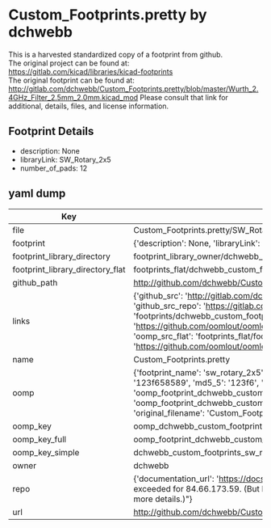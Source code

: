 # Custom_Footprints.pretty by dchwebb  
This is a harvested standardized copy of a footprint from github.  
The original project can be found at:  
https://gitlab.com/kicad/libraries/kicad-footprints  
The original footprint can be found at:
http://gitlab.com/dchwebb/Custom_Footprints.pretty/blob/master/Wurth_2.4GHz_Filter_2.5mm_2.0mm.kicad_mod
Please consult that link for additional, details, files, and license information.  
## Footprint Details
* description: None  
* libraryLink: SW_Rotary_2x5  
* number_of_pads: 12  
## yaml dump  
| Key | Value |  
| --- | --- |  
| file | Custom_Footprints.pretty/SW_Rotary_2x5.kicad_mod |  
| footprint | {'description': None, 'libraryLink': 'SW_Rotary_2x5', 'number_of_pads': 12} |  
| footprint_library_directory | footprint_library_owner/dchwebb_Custom_Footprints.pretty |  
| footprint_library_directory_flat | footprints_flat/dchwebb_custom_footprints_sw_rotary_2x5/working |  
| github_path | http://github.com/dchwebb/Custom_Footprints.pretty/blob/master/SW_Rotary_2x5.kicad_mod |  
| links | {'github_src': 'http://gitlab.com/dchwebb/Custom_Footprints.pretty/blob/master/Wurth_2.4GHz_Filter_2.5mm_2.0mm.kicad_mod', 'github_src_repo': 'https://gitlab.com/kicad/libraries/kicad-footprints', 'oomp_bot': 'footprints/dchwebb_custom_footprints_sw_rotary_2x5/working', 'oomp_bot_github': 'https://github.com/oomlout/oomlout_oomp_footprint_bot/tree/main/footprints/dchwebb_custom_footprints_sw_rotary_2x5/working', 'oomp_src_flat': 'footprints_flat/footprints_flat/dchwebb_custom_footprints_sw_rotary_2x5/working', 'oomp_src_flat_github': 'https://github.com/oomlout/oomlout_oomp_footprint_src/tree/main/footprints_flat/dchwebb_custom_footprints_sw_rotary_2x5/working'} |  
| name | Custom_Footprints.pretty |  
| oomp | {'footprint_name': 'sw_rotary_2x5', 'library_name': 'custom_footprints', 'md5': '123f65858951dd73fb1134ad088ad266', 'md5_10': '123f658589', 'md5_5': '123f6', 'md5_6': '123f65', 'oomp_key': 'oomp_dchwebb_custom_footprints_sw_rotary_2x5', 'oomp_key_extra': 'oomp_footprint_dchwebb_custom_footprints_sw_rotary_2x5', 'oomp_key_full': 'oomp_footprint_dchwebb_custom_footprints_sw_rotary_2x5_123f65', 'oomp_key_simple': 'dchwebb_custom_footprints_sw_rotary_2x5', 'original_filename': 'Custom_Footprints.pretty/SW_Rotary_2x5.kicad_mod', 'owner_name': 'dchwebb'} |  
| oomp_key | oomp_dchwebb_custom_footprints_sw_rotary_2x5 |  
| oomp_key_full | oomp_footprint_dchwebb_custom_footprints_sw_rotary_2x5 |  
| oomp_key_simple | dchwebb_custom_footprints_sw_rotary_2x5 |  
| owner | dchwebb |  
| repo | {'documentation_url': 'https://docs.github.com/rest/overview/resources-in-the-rest-api#rate-limiting', 'message': "API rate limit exceeded for 84.66.173.59. (But here's the good news: Authenticated requests get a higher rate limit. Check out the documentation for more details.)"} |  
| url | http://github.com/dchwebb/Custom_Footprints.pretty |  

